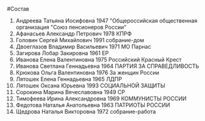 #Состав
1. Андреева Татьяна Иосифовна 1947 \"Общероссийская общественная организация \"Союз пенсионеров России\"
2. Афанасьев Александр Петрович 1978 КПРФ
3. Головин Сергей Михайлович 1991 собрание-дом
4. Двоеглазов Владимир Васильевич 1971 МО Парнас
5. Загирова Лобар Закировна 1961 ЕР
6. Иванова Елена Валентиновна 1975 Российский Красный Крест
7. Иванова Светлана Геннадьевна 1964 ПАРТИЯ ЗА СПРАВЕДЛИВОСТЬ
8. Крюкова Ольга Валентиновна 1976 За женщин России
9. Лятошек Елена Геннадьевна 1965 ЛДПР
10. Лятошек Оксана Юрьевна 1993 СОЦИАЛЬНОЙ ЗАЩИТЫ
11. Сорокина Марина Вячеславовна 1949 СР
12. Тимофеева Ирина Александровна 1969 КОММУНИСТЫ РОССИИ
13. Федотова Наталья Анатольевна 1963 ПАТРИОТЫ РОССИИ
14. Щедрова Наталья Викторовна 1972 собрание-работа
